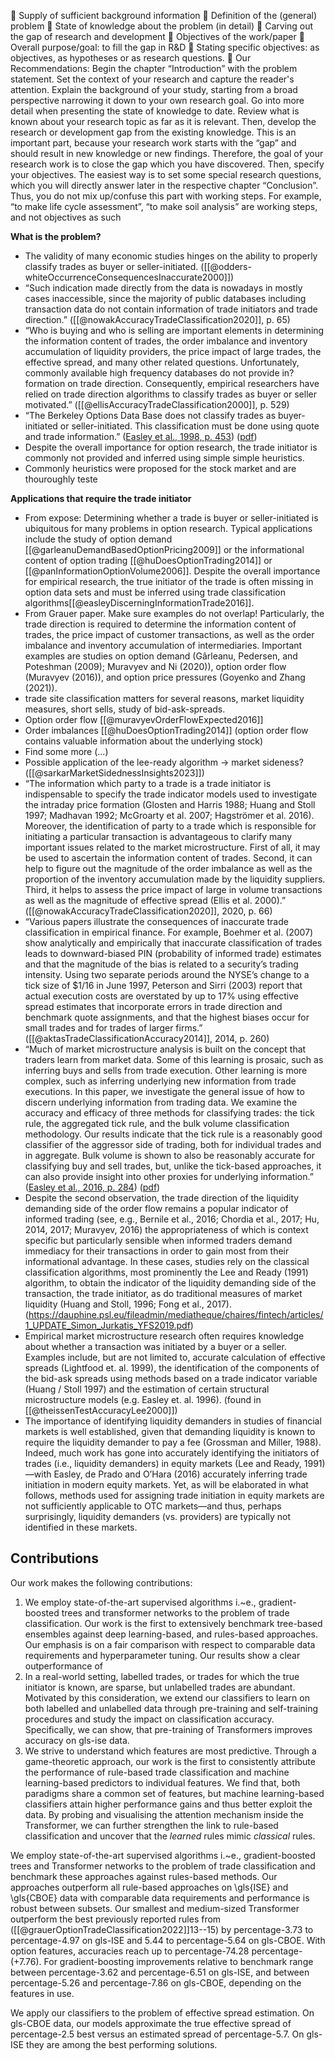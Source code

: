  Supply of sufficient background information  Definition of the (general) problem  State of knowledge about the problem (in detail)  Carving out the gap of research and development  Objectives of the work/paper  Overall purpose/goal: to fill the gap in R&D  Stating specific objectives: as objectives, as hypotheses or as research questions.  Our Recommendations: Begin the chapter “Introduction” with the problem statement. Set the context of your research and capture the reader's attention. Explain the background of your study, starting from a broad perspective narrowing it down to your own research goal. Go into more detail when presenting the state of knowledge to date. Review what is known about your research topic as far as it is relevant. Then, develop the research or development gap from the existing knowledge. This is an important part, because your research work starts with the “gap” and should result in new knowledge or new findings. Therefore, the goal of your research work is to close the gap which you have discovered. Then, specify your objectives. The easiest way is to set some special research questions, which you will directly answer later in the respective chapter “Conclusion”. Thus, you do not mix up/confuse this part with working steps. For example, “to make life cycle assessment”, “to make soil analysis” are working steps, and not objectives as such


**What is the problem?**
- The validity of many economic studies hinges on the ability to properly classify trades as buyer or seller-initiated. ([[@odders-whiteOccurrenceConsequencesInaccurate2000]])
- “Such indication made directly from the data is nowadays in mostly cases inaccessible, since the majority of public databases including transaction data do not contain information of trade initiators and trade direction.” ([[@nowakAccuracyTradeClassification2020]], p. 65)
- “Who is buying and who is selling are important elements in determining the information content of trades, the order imbalance and inventory accumulation of liquidity providers, the price impact of large trades, the effective spread, and many other related questions. Unfortunately, commonly available high frequency databases do not provide in? formation on trade direction. Consequently, empirical researchers have relied on trade direction algorithms to classify trades as buyer or seller motivated.” ([[@ellisAccuracyTradeClassification2000]], p. 529)
- “The Berkeley Options Data Base does not classify trades as buyer-initiated or seller-initiated. This classification must be done using quote and trade information.” ([Easley et al., 1998, p. 453](zotero://select/library/items/593W67XA)) ([pdf](zotero://open-pdf/library/items/ZBEQIUNK?page=23&annotation=GXHQMKIW))
- Despite the overall importance for option research, the trade initiator is commonly not provided and inferred using simple simple heuristics.
- Commonly heuristics were proposed for the stock market and are thouroughly teste

**Applications that require the trade initiator**
- From expose: Determining whether a trade is buyer or seller-initiated is ubiquitous for many problems in option research. Typical applications include the study of option demand [[@garleanuDemandBasedOptionPricing2009]] or the informational content of option trading [[@huDoesOptionTrading2014]] or [[@panInformationOptionVolume2006]]. Despite the overall importance for empirical research, the true initiator of the trade is often missing in option data sets and must be inferred using trade classification algorithms[[@easleyDiscerningInformationTrade2016]].
- From Grauer paper. Make sure examples do not overlap! Particularly, the trade direction is required to determine the information content of trades, the price impact of customer transactions, as well as the order imbalance and inventory accumulation of intermediaries. Important examples are studies on option demand (Gârleanu, Pedersen, and Poteshman (2009); Muravyev and Ni (2020)), option order flow (Muravyev (2016)), and option price pressures (Goyenko and Zhang (2021)).
- trade site classification matters for several reasons, market liquidity measures, short sells, study of bid-ask-spreads.
- Option order flow [[@muravyevOrderFlowExpected2016]]
- Order imbalances [[@huDoesOptionTrading2014]] (option order flow contains valuable information about the underlying stock)
- Find some more (...)
- Possible application of the lee-ready algorithm -> market sideness? ([[@sarkarMarketSidednessInsights2023]])
- “The information which party to a trade is a trade initiator is indispensable to specify the trade indicator models used to investigate the intraday price formation (Glosten and Harris 1988; Huang and Stoll 1997; Madhavan 1992; McGroarty et al. 2007; Hagströmer et al. 2016). Moreover, the identification of party to a trade which is responsible for initiating a particular transaction is advantageous to clarify many important issues related to the market microstructure. First of all, it may be used to ascertain the information content of trades. Second, it can help to figure out the magnitude of the order imbalance as well as the proportion of the inventory accumulation made by the liquidity suppliers. Third, it helps to assess the price impact of large in volume transactions as well as the magnitude of effective spread (Ellis et al. 2000).” ([[@nowakAccuracyTradeClassification2020]], 2020, p. 66)
- “Various papers illustrate the consequences of inaccurate trade classification in empirical finance. For example, Boehmer et al. (2007) show analytically and empirically that inaccurate classification of trades leads to downward-biased PIN (probability of informed trade) estimates and that the magnitude of the bias is related to a security’s trading intensity. Using two separate periods around the NYSE’s change to a tick size of $1/16 in June 1997, Peterson and Sirri (2003) report that actual execution costs are overstated by up to 17% using effective spread estimates that incorporate errors in trade direction and benchmark quote assignments, and that the highest biases occur for small trades and for trades of larger firms.” ([[@aktasTradeClassificationAccuracy2014]], 2014, p. 260)
- “Much of market microstructure analysis is built on the concept that traders learn from market data. Some of this learning is prosaic, such as inferring buys and sells from trade execution. Other learning is more complex, such as inferring underlying new information from trade executions. In this paper, we investigate the general issue of how to discern underlying information from trading data. We examine the accuracy and efficacy of three methods for classifying trades: the tick rule, the aggregated tick rule, and the bulk volume classification methodology. Our results indicate that the tick rule is a reasonably good classifier of the aggressor side of trading, both for individual trades and in aggregate. Bulk volume is shown to also be reasonably accurate for classifying buy and sell trades, but, unlike the tick-based approaches, it can also provide insight into other proxies for underlying information.” ([Easley et al., 2016, p. 284](zotero://select/library/items/X6ZNZ556)) ([pdf](zotero://open-pdf/library/items/HPC6KBMF?page=16&annotation=VC98DC2N))
- Despite the second observation, the trade direction of the liquidity demanding side of the order flow remains a popular indicator of informed trading (see, e.g., Bernile et al., 2016; Chordia et al., 2017; Hu, 2014, 2017; Muravyev, 2016) the appropriateness of which is context specific but particularly sensible when informed traders demand immediacy for their transactions in order to gain most from their informational advantage. In these cases, studies rely on the classical classification algorithms, most prominently the Lee and Ready (1991) algorithm, to obtain the indicator of the liquidity demanding side of the transaction, the trade initiator, as do traditional measures of market liquidity (Huang and Stoll, 1996; Fong et al., 2017). (https://dauphine.psl.eu/fileadmin/mediatheque/chaires/fintech/articles/1_UPDATE_Simon_Jurkatis_YFS2019.pdf)
- Empirical market microstructure research often requires knowledge about whether a transaction was initiated by a buyer or a seller. Examples include, but are not limited to, accurate calculation of effective spreads (Lightfood et. al. 1999), the identification of the components of the bid-ask spreads using methods based on a trade indicator variable (Huang / Stoll 1997) and the estimation of certain structural microstructure models (e.g. Easley et. al. 1996). (found in [[@theissenTestAccuracyLee2000]])
- The importance of identifying liquidity demanders in studies of financial markets is well established, given that demanding liquidity is known to require the liquidity demander to pay a fee (Grossman and Miller, 1988). Indeed, much work has gone into accurately identifying the initiators of trades (i.e., liquidity demanders) in equity markets (Lee and Ready, 1991)—with Easley, de Prado and O’Hara (2016) accurately inferring trade initiation in modern equity markets. Yet, as will be elaborated in what follows, methods used for assigning trade initiation in equity markets are not sufficiently applicable to OTC markets—and thus, perhaps surprisingly, liquidity demanders (vs. providers) are typically not identified in these markets.

## Contributions

Our work makes the following contributions:
1. We employ state-of-the-art supervised algorithms i.~e., gradient-boosted trees and transformer networks to the problem of trade classification. Our work is the first to extensively benchmark tree-based ensembles against deep learning-based, and rules-based approaches.  Our emphasis is on a fair comparison with respect to comparable data requirements and hyperparameter tuning.  Our results show a clear outperformance of 
2. In a real-world setting, labelled trades, or trades for which the true initiator is known, are sparse, but unlabelled trades are abundant. Motivated by this consideration, we  extend our classifiers to learn on both labelled and unlabelled data through pre-training and self-training procedures and study the impact on classification accuracy. Specifically, we can show, that pre-training of Transformers improves accuracy on gls-ise data.
3. We strive to understand which features are most predictive. Through a game-theoretic approach, our work is the first to consistently attribute the performance of rule-based trade classification and machine learning-based predictors to individual features. We find that, both paradigms share a common set of features, but machine learning-based classifiers attain higher performance gains and thus better exploit the data. By probing and visualising the attention mechanism inside the Transformer, we can further strengthen the link to rule-based classification and uncover that the *learned* rules mimic *classical* rules.

We employ state-of-the-art supervised algorithms i.~e., gradient-boosted trees and Transformer networks to the problem of trade classification and benchmark these approaches against rules-based methods. Our approaches outperform all rule-based approaches on \gls{ISE} and \gls{CBOE} data with comparable data requirements and performance is robust between subsets. Our smallest and medium-sized Transformer outperform the best previously reported rules from ([[@grauerOptionTradeClassification2022]]13--15) by percentage-3.73 to percentage-4.97 on gls-ISE and 5.44 to percentage-5.64 on gls-CBOE. With option features, accuracies reach up to percentage-74.28 percentage-(+7.76). For gradient-boosting improvements relative to benchmark range between percentage-3.62 and percentage-6.51 on gls-ISE, and between percentage-5.26 and percentage-7.86 on gls-CBOE, depending on the features in use.

We apply our classifiers to the problem of effective spread estimation. On gls-CBOE data, our models approximate the true effective spread of percentage-2.5 best versus an estimated spread of percentage-5.7. On gls-ISE they are among the best performing solutions.